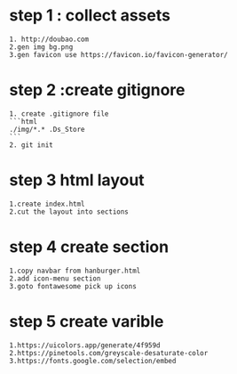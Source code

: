 # step 1 : collect  assets

    1. http://doubao.com
    2.gen img bg.png
    3.gen favicon use https://favicon.io/favicon-generator/

 # step 2 :create gitignore
    1. create .gitignore file
    ```html
    ./img/*.* .Ds_Store
    ```
    2. git init
# step 3 html layout
    1.create index.html
    2.cut the layout into sections
# step 4 create section
    1.copy navbar from hanburger.html 
    2.add icon-menu section
    3.goto fontawesome pick up icons
# step 5 create varible
    1.https://uicolors.app/generate/4f959d
    2.https://pinetools.com/greyscale-desaturate-color
    3.https://fonts.google.com/selection/embed



